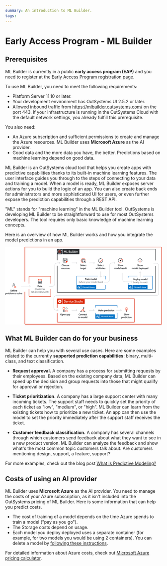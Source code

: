 ```yaml
---
summary: An introduction to ML Builder. 
tags:
---
```


# Early Access Program - ML Builder

<div class="info" markdown="1">

## Prerequisites

ML Builder is currently in a public **early access program (EAP)** and you need to register at the [Early Access Program registration page](https://www.outsystems.com/EAP/).

To use ML Builder, you need to meet the following requirements:

* Platform Server 11.10 or later.
* Your development environment has OutSystems UI 2.5.2 or later.
* Allowed inbound traffic from https://mlbuilder.outsystems.com/ on the port 443. If your infrastructure is running in the OutSystems Cloud with the default network settings, you already fulfill this prerequisite.

You also need:

* An Azure subscription and sufficient permissions to create and manage the Azure resources. ML Builder uses **Microsoft Azure** as the AI provider.
* Good data and the more data you have, the better. Predictions based on machine learning depend on good data. 

</div>

ML Builder is an OutSystems cloud tool that helps you create apps with predictive capabilities thanks to its built-in machine learning features. The user interface guides you through to the steps of connecting to your data and training a model. When a model is ready, ML Builder exposes server actions for you to build the logic of an app. You can also create back ends for administrators and more sophisticated UI for users, or even further expose the prediction capabilities through a REST API.

"ML" stands for "machine learning" in the ML Builder tool. OutSystems is developing ML Builder to be straightforward to use for most OutSystems developers. The tool requires only basic knowledge of machine learning concepts.

Here is an overview of how ML Builder works and how you integrate the model predictions in an app.

![ML Builder overview](images/overview-diag.png?width=900)

## What ML Builder can do for your business

ML Builder can help you with several use cases. Here are some examples related to the currently **supported prediction capabilities**: binary, multi-class, and text classification.

* **Request approval.** A company has a process for submitting requests by their employees. Based on the existing company data, ML Builder can speed up the decision and group requests into those that might qualify for approval or rejection.

* **Ticket prioritization.** A company has a large support center with many incoming tickets. The support staff needs to quickly set the priority of each ticket as "low", "medium", or "high". ML Builder can learn from the existing tickets how to prioritize a new ticket. An app can then use the model to set the priority immediately after the support staff receives the ticket.

* **Customer feedback classification.** A company has several channels through which customers send feedback about what they want to see in a new product version. ML Builder can analyze the feedback and show what's the most common topic customers talk about. Are customers mentioning design, support, a feature, support?

For more examples, check out the blog post [What is Predictive Modeling?](https://www.outsystems.com/blog/posts/predictive-modeling/)

## Costs of using an AI provider

ML Builder uses **Microsoft Azure** as the AI provider. You need to manage the costs of your Azure subscription, as it isn't included into the OutSystems pricing of ML Builder. Here is some information that can help you predict costs.

* The cost of training of a model depends on the time Azure spends to train a model ("pay as you go").
* The Storage costs depend on usage.
* Each model you deploy deployed uses a separate container (for example, for two models you would be using 2 containers). You can delete a model by [following these instructions](https://docs.google.com/document/d/167TZlQ4RIx1-Dm_3GEY9oO_sFQYsSuhHVTQXav73Bko/edit#heading=h.gzg7hefg9yzg).

For detailed information about Azure costs, check out [Microsoft Azure pricing calculator](https://azure.microsoft.com/en-us/pricing/calculator/).
